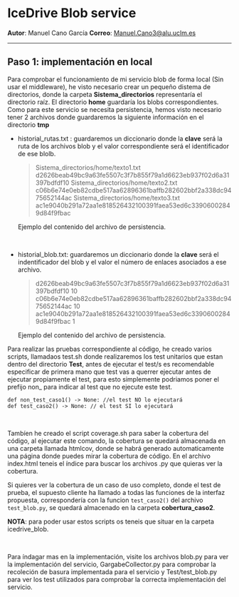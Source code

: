 # IceDrive Blob service


**Autor**: Manuel Cano García
**Correo**: Manuel.Cano3@alu.uclm.es

---

## Paso 1: implementación en local

Para comprobar el funcionamiento de mi servicio blob de forma local (Sin usar el middleware), he visto necesario crear un pequeño distema de directorios, donde la carpeta **Sistema_directorios** representaría el directorio raíz.
El directorio **home** guardaría los blobs correspondientes.
Como para este servicio se necesita persistencia, hemos visto necesario tener 2 archivos donde guardaremos la siguiente información en el directorio **tmp**

- historial_rutas.txt : guardaremos un diccionario donde la **clave** será la ruta de los archivos blob y el valor correspondiente será el identificador de ese blolb.

    > Sistema_directorios/home/texto1.txt d2626beab49bc9a63fe5507c3f7b855f79a1d6623eb937f02d6a31397bdfdf10
    Sistema_directorios/home/texto2.txt c06b6e74e0eb82cdbe517aa62896361baffb282602bbf2a338dc9475652144ac
    Sistema_directorios/home/texto3.txt ac1e9040b291a72aa1e818526432100391faea53ed6c33906002849d84f9fbac

    Ejemplo del contenido del archivo de persistencia.

<br>

- historial_blob.txt: guardaremos un diccionario donde la **clave** será el indentificador del blob y el valor el número de enlaces asociados a ese archivo.

    > d2626beab49bc9a63fe5507c3f7b855f79a1d6623eb937f02d6a31397bdfdf10 10
    c06b6e74e0eb82cdbe517aa62896361baffb282602bbf2a338dc9475652144ac 10
    ac1e9040b291a72aa1e818526432100391faea53ed6c33906002849d84f9fbac 1

    Ejemplo del contenido del archivo de persistencia.

Para realizar las pruebas correspondiente al código, he creado varios scripts, llamadaos test.sh donde realizaremos los test unitarios que estan dentro del directorio **Test**, antes de ejecutar el test/s es recomendable especificar de primera mano que test vas a querrer ejecutar antes de ejecutar propiamente el test, para esto simplemente podriamos poner el prefijo non_ para indicar al test que no ejecute este test.

```
def non_test_caso1() -> None: //el test NO lo ejecutará
def test_caso2() -> None: // el test SI lo ejecutará
```
<br>

Tambíen he creado el script coverage.sh para saber la cobertura del código, al ejecutar este comando, la cobertura se quedará almacenada en una carpeta llamada htmlcov, donde se habrá generado automaticamente una página donde puedes mirar la cobertura de código. En el archivo index.html teneis el índice para buscar los archivos .py que quieras ver la cobertura.

Si quieres ver la cobertura de un caso de uso completo, donde el test de prueba, el supuesto cliente ha llamado a todas las funciones de la interfaz propuesta, correspondería con la funcion ```test_caso2()``` del archivo ```test_blob.py```, se quedará almacenado en la carpeta **cobertura_caso2**.

**NOTA**: para poder usar estos scripts os teneis que situar en la carpeta icedrive_blob.

<br>

Para índagar mas en la implementación, visite los archivos blob.py para ver la implementación del servicio, GargabeCollector.py para comprobar la recoleción de basura implementada para el servicio y Test/test_blob.py para ver los test utilizados para comprobar la correcta implementación del servicio.